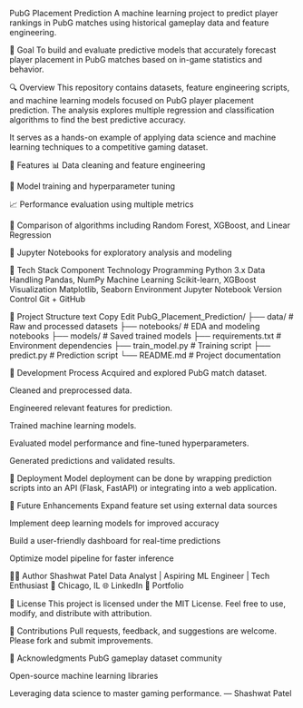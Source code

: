 PubG Placement Prediction
A machine learning project to predict player rankings in PubG matches using historical gameplay data and feature engineering.

🎯 Goal
To build and evaluate predictive models that accurately forecast player placement in PubG matches based on in-game statistics and behavior.

🔍 Overview
This repository contains datasets, feature engineering scripts, and machine learning models focused on PubG player placement prediction. The analysis explores multiple regression and classification algorithms to find the best predictive accuracy.

It serves as a hands-on example of applying data science and machine learning techniques to a competitive gaming dataset.

🚀 Features
📊 Data cleaning and feature engineering

🔄 Model training and hyperparameter tuning

📈 Performance evaluation using multiple metrics

🧪 Comparison of algorithms including Random Forest, XGBoost, and Linear Regression

📓 Jupyter Notebooks for exploratory analysis and modeling

🧰 Tech Stack
Component	Technology
Programming	Python 3.x
Data Handling	Pandas, NumPy
Machine Learning	Scikit-learn, XGBoost
Visualization	Matplotlib, Seaborn
Environment	Jupyter Notebook
Version Control	Git + GitHub

📁 Project Structure
text
Copy
Edit
PubG_Placement_Prediction/
├── data/                 # Raw and processed datasets
├── notebooks/            # EDA and modeling notebooks
├── models/               # Saved trained models
├── requirements.txt      # Environment dependencies
├── train_model.py        # Training script
├── predict.py            # Prediction script
└── README.md             # Project documentation

🧭 Development Process
Acquired and explored PubG match dataset.

Cleaned and preprocessed data.

Engineered relevant features for prediction.

Trained machine learning models.

Evaluated model performance and fine-tuned hyperparameters.

Generated predictions and validated results.



🧪 Deployment
Model deployment can be done by wrapping prediction scripts into an API (Flask, FastAPI) or integrating into a web application.



🔭 Future Enhancements
Expand feature set using external data sources

Implement deep learning models for improved accuracy

Build a user-friendly dashboard for real-time predictions

Optimize model pipeline for faster inference



👨‍💻 Author
Shashwat Patel
Data Analyst | Aspiring ML Engineer | Tech Enthusiast
📍 Chicago, IL
🌐 LinkedIn
💼 Portfolio



📜 License
This project is licensed under the MIT License. Feel free to use, modify, and distribute with attribution.


🤝 Contributions
Pull requests, feedback, and suggestions are welcome. Please fork and submit improvements.


📌 Acknowledgments
PubG gameplay dataset community

Open-source machine learning libraries

Leveraging data science to master gaming performance.
— Shashwat Patel

